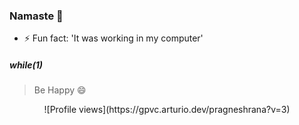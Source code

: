 ### Namaste 🙏 

- ⚡ Fun fact: 'It was working in my computer'

##### while(1)
> Be Happy 😄


<p align="center"> 
      ![Profile views](https://gpvc.arturio.dev/pragneshrana?v=3)
</p> 

<!--
**pragneshrana/pragneshrana** is a ✨ _special_ ✨ repository because its `README.md` (this file) appears on your GitHub profile.

Here are some ideas to get you started:

- 🔭 I’m currently working on ...
- 🌱 I’m currently learning ...
- 👯 I’m looking to collaborate on ...
- 🤔 I’m looking for help with ...
- 💬 Ask me about ...
- 📫 How to reach me: ...
- 😄 Pronouns: ...
- ⚡ Fun fact: ...
-->
